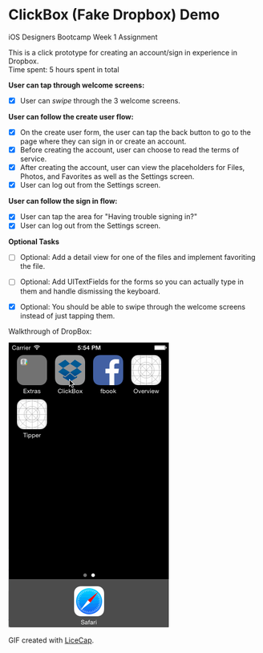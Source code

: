 # ClickBox (Fake Dropbox) Demo
iOS Designers Bootcamp Week 1 Assignment

This is a click prototype for creating an account/sign in experience in Dropbox. <br/>
Time spent: 5 hours spent in total

**User can tap through welcome screens:**  
  * [x] User can *swipe* through the 3 welcome screens.

**User can follow the create user flow:** 
  * [x] On the create user form, the user can tap the back button to go to the page where they can sign in or create an account.
  * [x] Before creating the account, user can choose to read the terms of service.
  * [x] After creating the account, user can view the placeholders for Files, Photos, and Favorites as well as the Settings screen.
  * [x] User can log out from the Settings screen.
  
**User can follow the sign in flow:**

  * [x] User can tap the area for "Having trouble signing in?"
  * [x] User can log out from the Settings screen.

**Optional Tasks**
  * [ ] Optional: Add a detail view for one of the files and implement favoriting the file.
  * [ ] Optional: Add UITextFields for the forms so you can actually type in them and handle dismissing the keyboard.
  * [x] Optional: You should be able to swipe through the welcome screens instead of just tapping them.


Walkthrough of DropBox:

![Video Walkthrough](clickbox.gif)

GIF created with [LiceCap](http://www.cockos.com/licecap/).
